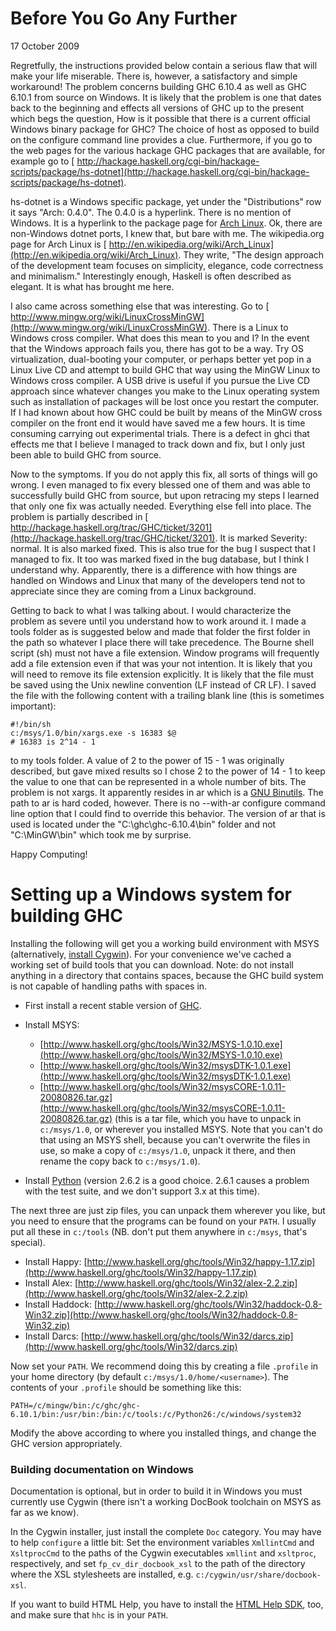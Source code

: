 # Before You Go Any Further


17 October 2009


Regretfully, the instructions provided below contain a serious flaw that will make your life miserable. There is, however, a satisfactory and simple workaround! The problem concerns building GHC 6.10.4 as well as GHC 6.10.1 from source on Windows. It is likely that the problem is one that dates back to the beginning and effects all versions of GHC up to the present which begs the question, How is it possible that there is a current official Windows binary package for GHC? The choice of host as opposed to build on the configure command line provides a clue. Furthermore, if you go to the web pages for the various hackage GHC packages that are available, for example go to [ http://hackage.haskell.org/cgi-bin/hackage-scripts/package/hs-dotnet](http://hackage.haskell.org/cgi-bin/hackage-scripts/package/hs-dotnet).


hs-dotnet is a Windows specific package, yet under the "Distributions" row it says "Arch: 0.4.0". The 0.4.0 is a hyperlink. There is no mention of Windows. It is a hyperlink to the package page for [ Arch Linux](http://www.archlinux.org/). Ok, there are non-Windows dotnet ports, I knew that, but bare with me. The wikipedia.org page for Arch Linux is [ http://en.wikipedia.org/wiki/Arch_Linux](http://en.wikipedia.org/wiki/Arch_Linux). They write, "The design approach of the development team focuses on simplicity, elegance, code correctness and minimalism." Interestingly enough, Haskell is often described as elegant. It is what has brought me here.


I also came across something else that was interesting. Go to [ http://www.mingw.org/wiki/LinuxCrossMinGW](http://www.mingw.org/wiki/LinuxCrossMinGW). There is a Linux to Windows cross compiler. What does this mean to you and I? In the event that the Windows approach fails you, there has got to be a way. Try OS virtualization, dual-booting your computer, or perhaps better yet pop in a Linux Live CD and attempt to build GHC that way using the MinGW Linux to Windows cross compiler. A USB drive is useful if you pursue the Live CD approach since whatever changes you make to the Linux operating system such as installation of packages will be lost once you restart the computer. If I had known about how GHC could be built by means of the MinGW cross compiler on the front end it would have saved me a few hours. It is time consuming carrying out experimental trials. There is a defect in ghci that effects me that I believe I managed to track down and fix, but I only just been able to build GHC from source.


Now to the symptoms. If you do not apply this fix, all sorts of things will go wrong. I even managed to fix every blessed one of them and was able to successfully build GHC from source, but upon retracing my steps I learned that only one fix was actually needed. Everything else fell into place. The problem is partially described in [ http://hackage.haskell.org/trac/GHC/ticket/3201](http://hackage.haskell.org/trac/GHC/ticket/3201). It is marked Severity: normal. It is also marked fixed. This is also true for the bug I suspect that I managed to fix. It too was marked fixed in the bug database, but I think I understand why. Apparently, there is a difference with how things are handled on Windows and Linux that many of the developers tend not to appreciate since they are coming from a Linux background.


Getting to back to what I was talking about. I would characterize the problem as severe until you understand how to work around it. I made a tools folder as is suggested below and made that folder the first folder in the path so whatever I place there will take precedence. The Bourne shell script (sh) must not have a file extension. Window programs will frequently add a file extension even if that was your not intention. It is likely that you will need to remove its file extension explicitly. It is likely that the file must be saved using the Unix newline convention (LF instead of CR LF). I saved the file with the following content with a trailing blank line (this is sometimes important):

```wiki
#!/bin/sh
c:/msys/1.0/bin/xargs.exe -s 16383 $@
# 16383 is 2^14 - 1
```


to my tools folder. A value of 2 to the power of 15 - 1 was originally described, but gave mixed results so I chose 2 to the power of 14 - 1 to keep the value to one that can be represented in a whole number of bits. The problem is not xargs. It apparently resides in ar which is a [ GNU Binutils](http://www.gnu.org/software/binutils/). The path to ar is hard coded, however. There is no --with-ar configure command line option that I could find to override this behavior. The version of ar that is used is located under the "C:\\ghc\\ghc-6.10.4\\bin" folder and not "C:\\MinGW\\bin" which took me by surprise.


Happy Computing!

# Setting up a Windows system for building GHC


Installing the following will get you a working build environment with MSYS (alternatively, [install Cygwin](building/windows/cygwin)).  For your convenience we've cached a working set of build tools that you can download.  Note: do not install anything in a directory that contains spaces, because the GHC build system is not capable of handling paths with spaces in.

- First install a recent stable version of [GHC](http://www.haskell.org/ghc/download.html).

- Install MSYS: 

  - [http://www.haskell.org/ghc/tools/Win32/MSYS-1.0.10.exe](http://www.haskell.org/ghc/tools/Win32/MSYS-1.0.10.exe)
  - [http://www.haskell.org/ghc/tools/Win32/msysDTK-1.0.1.exe](http://www.haskell.org/ghc/tools/Win32/msysDTK-1.0.1.exe)
  - [http://www.haskell.org/ghc/tools/Win32/msysCORE-1.0.11-20080826.tar.gz](http://www.haskell.org/ghc/tools/Win32/msysCORE-1.0.11-20080826.tar.gz) (this is a tar file, which you have to unpack in `c:/msys/1.0`, or wherever you installed MSYS.  Note that you can't do that using an MSYS shell, because you can't overwrite the files in use, so make a copy of `c:/msys/1.0`, unpack it there, and then rename the copy back to `c:/msys/1.0`).

- Install [ Python](http://www.python.org/download/releases/) (version 2.6.2 is a good choice.  2.6.1 causes a problem with the test suite, and we don't support 3.x at this time).


The next three are just zip files, you can unpack them wherever you like, but you need to ensure that the programs can be found on your `PATH`.  I usually put all these in `c:/tools` (NB. don't put them anywhere in `c:/msys`, that's special).

- Install Happy: [http://www.haskell.org/ghc/tools/Win32/happy-1.17.zip](http://www.haskell.org/ghc/tools/Win32/happy-1.17.zip)
- Install Alex: [http://www.haskell.org/ghc/tools/Win32/alex-2.2.zip](http://www.haskell.org/ghc/tools/Win32/alex-2.2.zip)
- Install Haddock: [http://www.haskell.org/ghc/tools/Win32/haddock-0.8-Win32.zip](http://www.haskell.org/ghc/tools/Win32/haddock-0.8-Win32.zip)
- Install Darcs: [http://www.haskell.org/ghc/tools/Win32/darcs.zip](http://www.haskell.org/ghc/tools/Win32/darcs.zip)


Now set your `PATH`.  We recommend doing this by creating a file `.profile` in your home directory (by default `c:/msys/1.0/home/<username>`).  The contents of your `.profile` should be something like this:

```wiki
PATH=/c/mingw/bin:/c/ghc/ghc-6.10.1/bin:/usr/bin:/bin:/c/tools:/c/Python26:/c/windows/system32
```


Modify the above according to where you installed things, and change the GHC version appropriately.

### Building documentation on Windows


Documentation is optional, but in order to build it in Windows you must currently use Cygwin (there isn't a working DocBook toolchain on MSYS as far as we know).


In the Cygwin installer, just install the complete `Doc` category. You
may have to help `configure` a little bit: Set the
environment variables `XmllintCmd` and
`XsltprocCmd` to the paths of the Cygwin executables
`xmllint` and `xsltproc`,
respectively, and set `fp_cv_dir_docbook_xsl` to the path
of the directory where the XSL stylesheets are installed,
e.g. `c:/cygwin/usr/share/docbook-xsl`.    


If you want to build HTML Help, you have to install the
[ HTML Help SDK](http://msdn.microsoft.com/library/default.asp?url=/library/en-us/htmlhelp/html/hworiHTMLHelpStartPage.asp),
too, and make sure that `hhc` is in your `PATH`.
